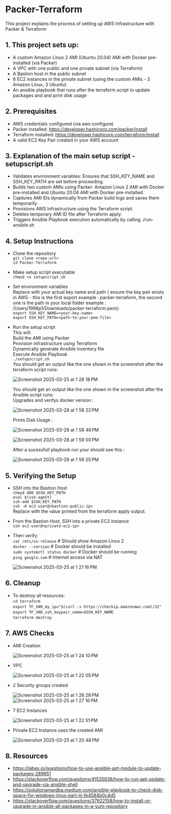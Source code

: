 # Packer-Terraform
This project explains the process of setting up AWS Infrastructure with Packer & Terraform

## 1. This project sets up:

- A custom Amazon Linux 2 AMI (Ubuntu 20.04) AMI with Docker pre-installed (via Packer)
- A VPC with one public and one private subnet (via Terraform)
- A Bastion host in the public subnet
- 6 EC2 instances in the private subnet (using the custom AMIs - 3 Amazon Linux, 3 Ubuntu)
- An ansible playbook that runs after the terraform script to update packages and and print disk usage

## 2. Prerequisites

- AWS credentials configured (via aws configure)
- Packer installed: https://developer.hashicorp.com/packer/install
- Terraform installed: https://developer.hashicorp.com/terraform/install
- A valid EC2 Key Pair created in your AWS account

## 3. Explanation of the main setup script - setupscript.sh  

- Validates environment variables: Ensures that SSH_KEY_NAME and SSH_KEY_PATH are set before proceeding.
- Builds two custom AMIs using Packer: Amazon Linux 2 AMI with Docker pre-installed and Ubuntu 20.04 AMI with Docker pre-installed.
- Captures AMI IDs dynamically from Packer build logs and saves them temporarily.
- Provisions AWS Infrastructure using the Terraform script.
- Deletes temporary AMI ID file after Terraform apply.
- Triggers Ansible Playbook execution automatically by calling ./run-ansible.sh  

## 4. Setup Instructions
- Clone the repository  
  `git clone <repo-url>`  
  `cd Packer-Terraform`  
- Make setup script executable  
  `chmod +x setupscript.sh`  
- Set environment variables  
  Replace with your actual key name and path ( ensure the key pair exists in AWS - this is the first export example : packer-terraform, the second one is the path in your local folder example : /Users/1998p1/Downloads/packer-terraform.pem):  
  `export SSH_KEY_NAME=<your-key-name>`  
  `export SSH_KEY_PATH=<path-to-your-pem-file>`  
- Run the setup script  
  This will:  
  Build the AMI using Packer  
  Provision infrastructure using Terraform  
  Dynamically generate Ansible inventory file  
  Execute Ansible Playbook   
  `./setupscript.sh`  
  You should get an output like the one shown in the screenshot after the terraform script runs:  
  
  ![Screenshot 2025-03-25 at 1 28 18 PM](https://github.com/user-attachments/assets/a38f43a8-d361-4416-baae-1b8145936c3f)

  You should get an output like the one shown in the screenshot after the Ansible script runs:  
  Upgrades and verifys docker version :

  ![Screenshot 2025-03-28 at 1 58 22 PM](https://github.com/user-attachments/assets/c4d43d33-f208-4949-818f-eadf713d5e92)

  Prints Disk Usage :

  ![Screenshot 2025-03-28 at 1 58 46 PM](https://github.com/user-attachments/assets/69ec358a-6ec4-44e0-9358-e0678f2c3a6a)

  ![Screenshot 2025-03-28 at 1 59 00 PM](https://github.com/user-attachments/assets/e957f43f-179e-424c-ad14-b2a8827aaba6)

  After a sucessfull playbook run your should see this :

  ![Screenshot 2025-03-28 at 1 59 25 PM](https://github.com/user-attachments/assets/bc7fbb17-1ba4-44d3-862b-7115130b009b)

## 5. Verifying the Setup  
- SSH into the Bastion Host  
  `chmod 400 $SSH_KEY_PATH`  
  `eval $(ssh-agent)`  
  `ssh-add $SSH_KEY_PATH`  
  `ssh -A ec2-user@<bastion-public-ip>`  
  Replace <bastion-public-ip> with the value printed from the terraform apply output.

- From the Bastion Host, SSH into a private EC2 instance  
  `ssh ec2-user@<private-ec2-ip>`  
- Then verify:  
  `cat /etc/os-release`          # Should show Amazon Linux 2  
  `docker --version`             # Docker should be installed  
  `sudo systemctl status docker` # Docker should be running  
  `ping google.com`              # Internet access via NAT

  ![Screenshot 2025-03-25 at 1 21 16 PM](https://github.com/user-attachments/assets/cbac494d-8673-424b-ac3d-df1d5a3ce10e)


## 6. Cleanup
- To destroy all resources:  
  `cd terraform`  
  `export TF_VAR_my_ip="$(curl -s https://checkip.amazonaws.com)/32"`  
  `export TF_VAR_ssh_keypair_name=$SSH_KEY_NAME`  
  `terraform destroy`  
  
## 7. AWS Checks

- AMI Creation  
  
  ![Screenshot 2025-03-25 at 1 24 10 PM](https://github.com/user-attachments/assets/079aed02-041d-4330-87e4-6551eac012d8)

- VPC  
  
  ![Screenshot 2025-03-25 at 1 22 05 PM](https://github.com/user-attachments/assets/e9bf94da-1d99-40d1-80d3-10030e43e012)

- 2 Security groups created  
  
  ![Screenshot 2025-03-25 at 1 26 28 PM](https://github.com/user-attachments/assets/0198baa9-6118-4679-86cf-364627da6847)
  ![Screenshot 2025-03-25 at 1 27 16 PM](https://github.com/user-attachments/assets/7b642468-c8ce-4e8c-99cc-bde0d9cc7eba)

- 7 EC2 Instances  
  
  ![Screenshot 2025-03-25 at 1 22 51 PM](https://github.com/user-attachments/assets/adc65b72-f8dc-45d3-bd58-187b01f7bd8e)

- Private EC2 Instance uses the created AMI  
  
  ![Screenshot 2025-03-25 at 1 20 48 PM](https://github.com/user-attachments/assets/57a5aa61-b704-4368-93a1-390acab288ad)

## 8. Resources

- https://labex.io/questions/how-to-use-ansible-apt-module-to-update-packages-289651
- https://stackoverflow.com/questions/41535838/how-to-run-apt-update-and-upgrade-via-ansible-shell
- https://solutionamardba.medium.com/ansible-playbook-to-check-disk-space-for-windows-linux-part-iii-fe4584b0c4d5
- https://stackoverflow.com/questions/37922158/how-to-install-or-upgrade-in-ansible-all-packages-in-a-yum-repository
